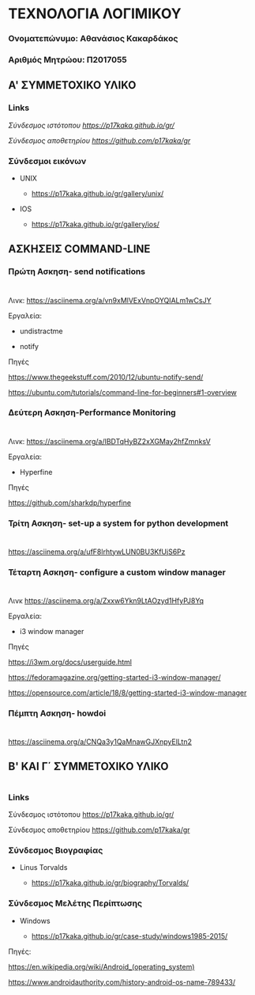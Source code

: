# ΤΕΧΝΟΛΟΓΙΑ ΛΟΓΙΜΙΚΟΥ

### Ονοματεπώνυμο: Αθανάσιος Κακαρδάκος
### Αριθμός Μητρώου: Π2017055


## A' ΣΥΜΜΕΤΟΧΙΚΟ ΥΛΙΚΟ 

### Links

*Σύνδεσμος ιστότοπου https://p17kaka.github.io/gr/*

*Σύνδεσμος αποθετηρίου https://github.com/p17kaka/gr*


### Σύνδεσμοι εικόνων

* UNIX

  * https://p17kaka.github.io/gr/gallery/unix/

* IOS

  * https://p17kaka.github.io/gr/gallery/ios/



## ΑΣΚΗΣΕΙΣ COMMAND-LINE

 
 
 ### Πρώτη Ασκηση- send notifications
 #
 Λινκ:   https://asciinema.org/a/vn9xMlVExVnpOYQIALm1wCsJY

 Εργαλεία:
 
 - undistractme
 
 - notify
 
 
 
 Πηγές
 
 https://www.thegeekstuff.com/2010/12/ubuntu-notify-send/
 
 https://ubuntu.com/tutorials/command-line-for-beginners#1-overview


### Δεύτερη Ασκηση-Performance Monitoring
#
Λινκ:  https://asciinema.org/a/IBDTqHyBZ2xXGMay2hfZmnksV

Εργαλεία: 

- Hyperfine


Πηγές

https://github.com/sharkdp/hyperfine


### Τρίτη Ασκηση- set-up a system for python development
#
https://asciinema.org/a/ufF8lrhtywLUN0BU3KfUjS6Pz
### Τέταρτη Ασκηση- configure a custom window manager
#
Λινκ  https://asciinema.org/a/Zxxw6Ykn9LtAOzyd1HfyPJ8Yq

Εργαλεία:

- i3 window manager




Πηγές

https://i3wm.org/docs/userguide.html

https://fedoramagazine.org/getting-started-i3-window-manager/

https://opensource.com/article/18/8/getting-started-i3-window-manager


### Πέμπτη Ασκηση- howdoi
#
https://asciinema.org/a/CNQa3y1QaMnawGJXnpyElLtn2


## Β' ΚΑΙ Γ΄ ΣΥΜΜΕΤΟΧΙΚΟ ΥΛΙΚΟ 
#
### Links

Σύνδεσμος ιστότοπου https://p17kaka.github.io/gr/

Σύνδεσμος αποθετηρίου https://github.com/p17kaka/gr


### Σύνδεσμος Βιογραφίας

* Linus Torvalds

  * https://p17kaka.github.io/gr/biography/Torvalds/

### Σύνδεσμος Μελέτης Περίπτωσης

* Windows

  * https://p17kaka.github.io/gr/case-study/windows1985-2015/
  
Πηγές:

https://en.wikipedia.org/wiki/Android_(operating_system)

https://www.androidauthority.com/history-android-os-name-789433/



